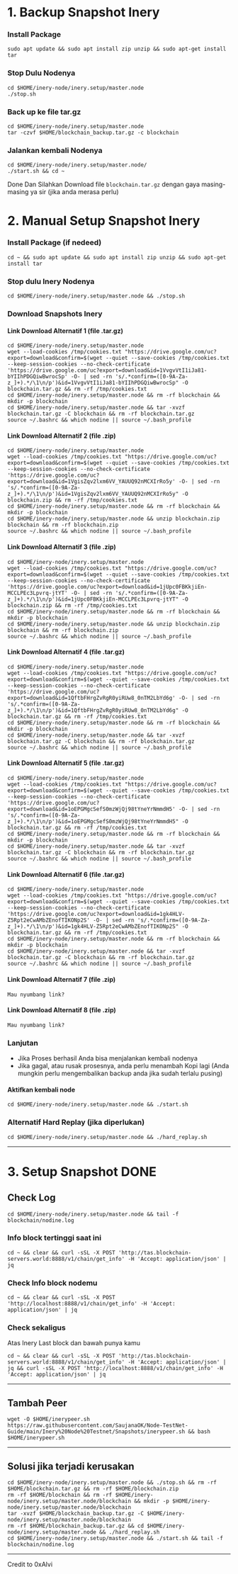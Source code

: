 # 1. Backup Snapshot Inery
### Install Package
```
sudo apt update && sudo apt install zip unzip && sudo apt-get install tar
```
### Stop Dulu Nodenya
```
cd $HOME/inery-node/inery.setup/master.node
./stop.sh
```
### Back up ke file tar.gz
```
cd $HOME/inery-node/inery.setup/master.node
tar -czvf $HOME/blockchain_backup.tar.gz -c blockchain
```
### Jalankan kembali Nodenya
```
cd $HOME/inery-node/inery.setup/master.node/
./start.sh && cd ~
```
Done Dan Silahkan Download file `blockchain.tar.gz` dengan gaya masing-masing ya sir (jika anda merasa perlu)

# 2. Manual Setup Snapshot Inery
### Install Package (if nedeed)
```
cd ~ && sudo apt update && sudo apt install zip unzip && sudo apt-get install tar
```
### Stop dulu Inery Nodenya
```
cd $HOME/inery-node/inery.setup/master.node && ./stop.sh
```
### Download Snapshots Inery
#### Link Download Alternatif 1 (file .tar.gz)

```
cd $HOME/inery-node/inery.setup/master.node
wget --load-cookies /tmp/cookies.txt "https://drive.google.com/uc?export=download&confirm=$(wget --quiet --save-cookies /tmp/cookies.txt --keep-session-cookies --no-check-certificate 'https://drive.google.com/uc?export=download&id=1VvgvVtI1iJa81-bYIIhPDGQiwBwrocSp' -O- | sed -rn 's/.*confirm=([0-9A-Za-z_]+).*/\1\n/p')&id=1VvgvVtI1iJa81-bYIIhPDGQiwBwrocSp" -O blockchain.tar.gz && rm -rf /tmp/cookies.txt
cd $HOME/inery-node/inery.setup/master.node && rm -rf blockchain && mkdir -p blockchain
cd $HOME/inery-node/inery.setup/master.node && tar -xvzf blockchain.tar.gz -C blockchain && rm -rf blockchain.tar.gz
source ~/.bashrc && which nodine || source ~/.bash_profile
```
#### Link Download Alternatif 2 (file .zip)

```
cd $HOME/inery-node/inery.setup/master.node
wget --load-cookies /tmp/cookies.txt "https://drive.google.com/uc?export=download&confirm=$(wget --quiet --save-cookies /tmp/cookies.txt --keep-session-cookies --no-check-certificate 'https://drive.google.com/uc?export=download&id=1VgisZqv2lxm6VV_YAUUQ92nMCXIrRo5y' -O- | sed -rn 's/.*confirm=([0-9A-Za-z_]+).*/\1\n/p')&id=1VgisZqv2lxm6VV_YAUUQ92nMCXIrRo5y" -O blockchain.zip && rm -rf /tmp/cookies.txt
cd $HOME/inery-node/inery.setup/master.node && rm -rf blockchain && mkdir -p blockchain
cd $HOME/inery-node/inery.setup/master.node && unzip blockchain.zip blockchain && rm -rf blockchain.zip
source ~/.bashrc && which nodine || source ~/.bash_profile
```
#### Link Download Alternatif 3 (file .zip)

```
cd $HOME/inery-node/inery.setup/master.node
wget --load-cookies /tmp/cookies.txt "https://drive.google.com/uc?export=download&confirm=$(wget --quiet --save-cookies /tmp/cookies.txt --keep-session-cookies --no-check-certificate 'https://drive.google.com/uc?export=download&id=1jUpc0FBKkjiEn-MCCLPEc3Lpvrq-jtYT' -O- | sed -rn 's/.*confirm=([0-9A-Za-z_]+).*/\1\n/p')&id=1jUpc0FBKkjiEn-MCCLPEc3Lpvrq-jtYT" -O blockchain.zip && rm -rf /tmp/cookies.txt
cd $HOME/inery-node/inery.setup/master.node && rm -rf blockchain && mkdir -p blockchain
cd $HOME/inery-node/inery.setup/master.node && unzip blockchain.zip blockchain && rm -rf blockchain.zip
source ~/.bashrc && which nodine || source ~/.bash_profile
```
#### Link Download Alternatif 4 (file .tar.gz)

```
cd $HOME/inery-node/inery.setup/master.node
wget --load-cookies /tmp/cookies.txt "https://drive.google.com/uc?export=download&confirm=$(wget --quiet --save-cookies /tmp/cookies.txt --keep-session-cookies --no-check-certificate 'https://drive.google.com/uc?export=download&id=1QftbFHrgZvRgR0yiRUw8_0nTM2LbYd6g' -O- | sed -rn 's/.*confirm=([0-9A-Za-z_]+).*/\1\n/p')&id=1QftbFHrgZvRgR0yiRUw8_0nTM2LbYd6g" -O blockchain.tar.gz && rm -rf /tmp/cookies.txt
cd $HOME/inery-node/inery.setup/master.node && rm -rf blockchain && mkdir -p blockchain
cd $HOME/inery-node/inery.setup/master.node && tar -xvzf blockchain.tar.gz -C blockchain && rm -rf blockchain.tar.gz
source ~/.bashrc && which nodine || source ~/.bash_profile
```
#### Link Download Alternatif 5 (file .tar.gz)

```
cd $HOME/inery-node/inery.setup/master.node
wget --load-cookies /tmp/cookies.txt "https://drive.google.com/uc?export=download&confirm=$(wget --quiet --save-cookies /tmp/cookies.txt --keep-session-cookies --no-check-certificate 'https://drive.google.com/uc?export=download&id=1oEPGMgcSefS0mzWjQj98tYneYrNmmdH5' -O- | sed -rn 's/.*confirm=([0-9A-Za-z_]+).*/\1\n/p')&id=1oEPGMgcSefS0mzWjQj98tYneYrNmmdH5" -O blockchain.tar.gz && rm -rf /tmp/cookies.txt
cd $HOME/inery-node/inery.setup/master.node && rm -rf blockchain && mkdir -p blockchain
cd $HOME/inery-node/inery.setup/master.node && tar -xvzf blockchain.tar.gz -C blockchain && rm -rf blockchain.tar.gz
source ~/.bashrc && which nodine || source ~/.bash_profile
```

#### Link Download Alternatif 6 (file .tar.gz)

```
cd $HOME/inery-node/inery.setup/master.node
wget --load-cookies /tmp/cookies.txt "https://drive.google.com/uc?export=download&confirm=$(wget --quiet --save-cookies /tmp/cookies.txt --keep-session-cookies --no-check-certificate 'https://drive.google.com/uc?export=download&id=1gk4HLV-Z5Rpt2eCwAMbZEnofTIKONp2S' -O- | sed -rn 's/.*confirm=([0-9A-Za-z_]+).*/\1\n/p')&id=1gk4HLV-Z5Rpt2eCwAMbZEnofTIKONp2S" -O blockchain.tar.gz && rm -rf /tmp/cookies.txt
cd $HOME/inery-node/inery.setup/master.node && rm -rf blockchain && mkdir -p blockchain
cd $HOME/inery-node/inery.setup/master.node && tar -xvzf blockchain.tar.gz -C blockchain && rm -rf blockchain.tar.gz
source ~/.bashrc && which nodine || source ~/.bash_profile
```

#### Link Download Alternatif 7 (file .zip)
```
Mau nyumbang link?
```

#### Link Download Alternatif 8 (file .zip)

```
Mau nyumbang link?
```

### Lanjutan
- Jika Proses berhasil Anda bisa menjalankan kembali nodenya
- Jika gagal, atau rusak prosesnya, anda perlu menambah Kopi lagi (Anda mungkin perlu mengembalikan backup anda jika sudah terlalu pusing)
#### Aktifkan kembali node
```
cd $HOME/inery-node/inery.setup/master.node && ./start.sh
```
### Alternatif Hard Replay (jika diperlukan)
```
cd $HOME/inery-node/inery.setup/master.node && ./hard_replay.sh
```
___________________________________
# 3. Setup Snapshot DONE

## Check Log
```
cd $HOME/inery-node/inery.setup/master.node && tail -f blockchain/nodine.log
```
### Info block tertinggi saat ini
```
cd ~ && clear && curl -sSL -X POST 'http://tas.blockchain-servers.world:8888/v1/chain/get_info' -H 'Accept: application/json' | jq
```
### Check Info block nodemu
```
cd ~ && clear && curl -sSL -X POST 'http://localhost:8888/v1/chain/get_info' -H 'Accept: application/json' | jq
```
### Check sekaligus
Atas Inery Last block dan bawah punya kamu
```
cd ~ && clear && curl -sSL -X POST 'http://tas.blockchain-servers.world:8888/v1/chain/get_info' -H 'Accept: application/json' | jq && curl -sSL -X POST 'http://localhost:8888/v1/chain/get_info' -H 'Accept: application/json' | jq
```
___________________________________

## Tambah Peer
```
wget -O $HOME/inerypeer.sh https://raw.githubusercontent.com/SaujanaOK/Node-TestNet-Guide/main/Inery%20Node%20Testnet/Snapshots/inerypeer.sh && bash $HOME/inerypeer.sh
```
___________________________________

## Solusi jika terjadi kerusakan
```
cd $HOME/inery-node/inery.setup/master.node && ./stop.sh && rm -rf $HOME/blockchain.tar.gz && rm -rf $HOME/blockchain.zip
rm -rf $HOME/blockchain && rm -rf $HOME/inery-node/inery.setup/master.node/blockchain && mkdir -p $HOME/inery-node/inery.setup/master.node/blockchain
tar -xvzf $HOME/blockchain_backup.tar.gz -C $HOME/inery-node/inery.setup/master.node/blockchain
rm -rf $HOME/blockchain_backup.tar.gz && cd $HOME/inery-node/inery.setup/master.node && ./hard_replay.sh
cd $HOME/inery-node/inery.setup/master.node && ./start.sh && tail -f blockchain/nodine.log

```

___________________________________
Credit to 0xAlvi
